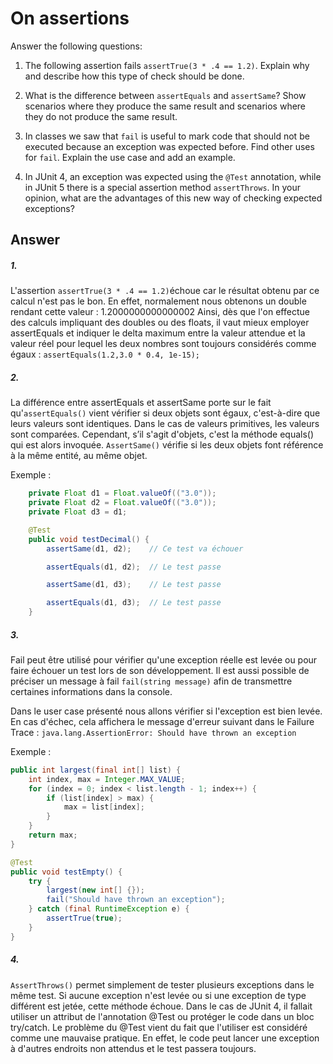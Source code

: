 # On assertions

Answer the following questions:

1. The following assertion fails `assertTrue(3 * .4 == 1.2)`. Explain why and describe how this type of check should be done.

2. What is the difference between `assertEquals` and `assertSame`? Show scenarios where they produce the same result and scenarios where they do not produce the same result.

3. In classes we saw that `fail` is useful to mark code that should not be executed because an exception was expected before. Find other uses for `fail`. Explain the use case and add an example.

4. In JUnit 4, an exception was expected using the `@Test` annotation, while in JUnit 5 there is a special assertion method `assertThrows`. In your opinion, what are the advantages of this new way of checking expected exceptions?

## Answer

##### 1. 
L'assertion ```assertTrue(3 * .4 == 1.2)```échoue car le résultat obtenu par ce calcul n'est pas le bon. En effet, normalement nous obtenons un double rendant cette valeur : 1.2000000000000002
Ainsi, dès que l'on effectue des calculs impliquant des doubles ou des floats, il vaut mieux employer assertEquals et indiquer le delta maximum entre la valeur attendue et la valeur réel pour lequel les deux nombres sont toujours considérés comme égaux : ```assertEquals(1.2,3.0 * 0.4, 1e-15);```

##### 2.
La différence entre assertEquals et assertSame porte sur le fait qu'```assertEquals()``` vient vérifier si deux objets sont égaux, c'est-à-dire que leurs valeurs sont identiques. Dans le cas de valeurs primitives, les valeurs sont comparées. Cependant, s’il s'agit d'objets, c'est la méthode equals() qui est alors invoquée. ```AssertSame()``` vérifie si les deux objets font référence à la même entité, au même objet. 

Exemple : 
```java
    private Float d1 = Float.valueOf(("3.0"));
    private Float d2 = Float.valueOf(("3.0"));
    private Float d3 = d1;

    @Test
    public void testDecimal() {
        assertSame(d1, d2);    // Ce test va échouer

        assertEquals(d1, d2);  // Le test passe

        assertSame(d1, d3);    // Le test passe

        assertEquals(d1, d3);  // Le test passe
    }
```

##### 3.
Fail peut être utilisé pour vérifier qu'une exception réelle est levée ou pour faire échouer un test lors de son développement. Il est aussi possible de préciser un message à fail ```fail(string message)``` afin de transmettre certaines informations dans la console. 

Dans le user case présenté nous allons vérifier si l'exception est bien levée. En cas d'échec, cela affichera le message d'erreur suivant dans le Failure Trace :  ``` java.lang.AssertionError: Should have thrown an exception ```

Exemple : 
```java
public int largest(final int[] list) {
    int index, max = Integer.MAX_VALUE;
    for (index = 0; index < list.length - 1; index++) {
        if (list[index] > max) {
            max = list[index];
        }
    }
    return max;
}

@Test
public void testEmpty() {
    try {
        largest(new int[] {});
        fail("Should have thrown an exception");
    } catch (final RuntimeException e) {
        assertTrue(true);
    }
}
```

##### 4.
```AssertThrows()``` permet simplement de tester plusieurs exceptions dans le même test. Si aucune exception n'est levée ou si une exception de type différent est jetée, cette méthode échoue. Dans le cas de JUnit 4, il fallait utiliser un attribut de l'annotation @Test ou protéger le code dans un bloc try/catch. Le problème du @Test vient du fait que l'utiliser est considéré comme une mauvaise pratique. En effet, le code peut lancer une exception à d'autres endroits non attendus et le test passera toujours. 




